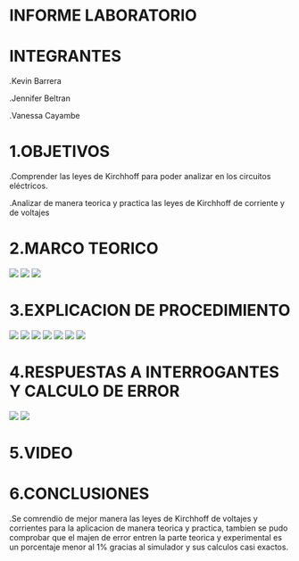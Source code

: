 # INFORME LABORATORIO

# INTEGRANTES
.Kevin Barrera

.Jennifer Beltran

.Vanessa Cayambe

# 1.OBJETIVOS

.Comprender las leyes de Kirchhoff para poder analizar en los circuitos eléctricos.

.Analizar de manera  teorica y practica  las leyes de Kirchhoff de corriente y de voltajes
# 2.MARCO TEORICO

![](https://github.com/Kevinsan21/Imagenes-Laboratorio-1-/blob/main/2.png)
![](https://github.com/Kevinsan21/Imagenes-Laboratorio-1-/blob/main/1.png)
![](https://github.com/Kevinsan21/Imagenes-Laboratorio-1-/blob/main/3.png)

# 3.EXPLICACION DE PROCEDIMIENTO 
![](https://github.com/Kevinsan21/Imagenes-Laboratorio-1-/blob/main/Circuitos2_1.jpg)
![](https://github.com/Kevinsan21/Imagenes-Laboratorio-1-/blob/main/Circuitos2_2.jpg)
![](https://github.com/Kevinsan21/Imagenes-Laboratorio-1-/blob/main/Circuitos2_3.jpg)
![](https://github.com/Kevinsan21/Imagenes-Laboratorio-1-/blob/main/Circuitos2_4.jpg)
![](https://github.com/Kevinsan21/Imagenes-Laboratorio-1-/blob/main/Circuitos2_5.jpg)
![](https://github.com/Kevinsan21/Imagenes-Laboratorio-1-/blob/main/VR1_1.jpg)
![](https://github.com/Kevinsan21/Imagenes-Laboratorio-1-/blob/main/Circuitos2_7.jpg)

# 4.RESPUESTAS A INTERROGANTES Y CALCULO DE ERROR
![](https://github.com/Kevinsan21/Imagenes-Laboratorio-1-/blob/main/1234_1.jpg)
![](https://github.com/Kevinsan21/Imagenes-Laboratorio-1-/blob/main/1234_2.jpg)
# 5.VIDEO

# 6.CONCLUSIONES 
.Se comrendio de mejor manera  las leyes de Kirchhoff de voltajes y corrientes  para la aplicacion de  manera teorica y practica, tambien se pudo comprobar que el majen de error entren la parte teorica  y experimental es un porcentaje menor al 1% gracias al simulador y sus calculos casi exactos.
